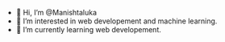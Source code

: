 - 👋 Hi, I’m @Manishtaluka
- 👀 I’m interested in web developement and machine learning.
- 🌱 I’m currently learning web developement.
